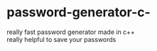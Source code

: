 # password-generator-c-
really fast password generator made in c++<br>really helpful to save your passwords
